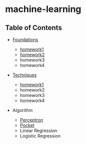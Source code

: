 # machine-learning  
## Table of Contents
  + [Foundations](foundations)
    * [homework1](foundations/homework1.md)
    * [homework2](foundations/homework2.md)
    * homework3
    * homework4
  + [Techniques](techniques/)
    * [homework1](foundations/homework1.md)
    * homework2
    * homework3
    * homework4
  
  + Algorithm
    * [Perceptron](foundations/code/perceptron.py)
    * [Pocket](foundations/code/pocket.py)
    * Linear Regression
    * Logistic Regression
 

